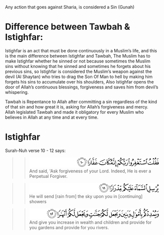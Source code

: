 Any action that goes against Sharia, is considered a Sin (Gunah)

Difference between Tawbah & Istighfar:
======================================
Istighfar is an act that must be done continuously in a Muslim’s life, and this is the main difference between Istighfar and Tawbah, The Muslim has to make Istighfar whether he sinned or not because sometimes the Muslim sins without knowing that he sinned and sometimes he forgets about his previous sins, so Istighfar is considered the Muslim’s weapon against the devil (Al Shaytan) who tries to drag the Son Of Man to hell by making him forgets his sins to accumulate over his shoulders, Also Istighfar opens the door of Allah’s continuous blessings, forgiveness and saves him from devil’s whispering.

Tawbah is Repentance to Allah after committing a sin regardless of the kind of that sin and how great it is, asking for Allah’s forgiveness and mercy.
Allah legislated Tawbah and made it obligatory for every Muslim who believes in Allah at any time and at every time.

Istighfar
=========
Surah-Nuh verse 10 - 12 says:

>> ![71:10](https://github.com/shamhub/islam/blob/main/repentance/image.png?raw=true)  And said, 'Ask forgiveness of your Lord. Indeed, He is ever a Perpetual Forgiver.

>> ![71:11](https://github.com/shamhub/islam/blob/main/repentance/image-1.png?raw=true) He will send [rain from] the sky upon you in [continuing] showers

>> ![71:12](https://github.com/shamhub/islam/blob/main/repentance/image-2.png?raw=true) And give you increase in wealth and children and provide for you gardens and provide for you rivers.
